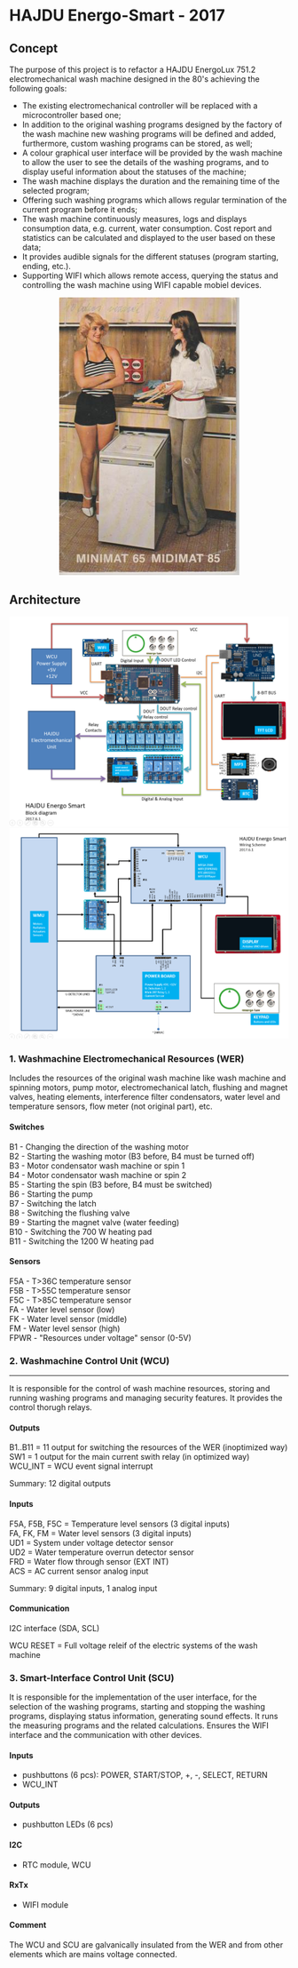 # HAJDU Energo-Smart - 2017

## Concept
The purpose of this project is to refactor a HAJDU EnergoLux 751.2 electromechanical wash machine designed in the 80's achieving the following goals:

- The existing electromechanical controller will be replaced with a microcontroller based one;
- In addition to the original washing programs designed by the factory of the wash machine new washing programs will be defined and added, furthermore, custom washing programs can be stored, as well;
- A colour graphical user interface will be provided by the wash machine to allow the user to see the details of the washing programs, and to display useful information about the statuses of the machine;
- The wash machine displays the duration and the remaining time of the selected program;
- Offering such washing programs which allows regular termination of the current program before it ends;
- The wash machine continuously measures, logs and displays consumption data, e.g. current, water consumption. Cost report and statistics can be calculated and displayed to the user based on these data;
- It provides audible signals for the different statuses (program starting, ending, etc.).
- Supporting WIFI which allows remote access, querying the status and controlling the wash machine using WIFI capable mobiel devices.

<div style="text-align:center;">

![image](./images/Hajdu_Minimat.jpg "Retro")

</div>

## Architecture

![image](./images/block1.PNG "Block diagram")
![image](./images/block2.PNG "Wiring scheme")


### 1. Washmachine Electromechanical Resources (WER)

Includes the resources of the original wash machine like wash machine and spinning motors, pump motor, electromechanical latch, flushing and magnet valves, heating elements, interference filter condensators, water level and temperature sensors, flow meter (not original part), etc.

#### Switches

B1  - Changing the direction of the washing motor<br />
B2  - Starting the washing motor (B3 before, B4 must be turned off)<br />
B3  - Motor condensator wash machine or spin 1<br />
B4  - Motor condensator wash machine or spin 2<br />
B5  - Starting the spin (B3 before, B4 must be switched)<br />
B6  - Starting the pump<br />
B7  - Switching the latch<br />
B8  - Switching the flushing valve<br />
B9  - Starting the magnet valve (water feeding)<br />
B10 - Switching the 700 W heating pad<br />
B11 - Switching the 1200 W heating pad

#### Sensors

F5A - T>36C temperature sensor<br />
F5B - T>55C temperature sensor<br />
F5C - T>85C temperature sensor<br />
FA  - Water level sensor (low)<br />
FK  - Water level sensor (middle)<br />
FM  - Water level sensor (high)<br />
FPWR - "Resources under voltage" sensor (0-5V)



### 2. Washmachine Control Unit (WCU)
---------------------------------
It is responsible for the control of wash machine resources, storing and running washing programs and managing security features. It provides the control thorugh relays.

#### Outputs

B1..B11 = 11 output for switching the resources of the WER (inoptimized way)<br />
SW1 = 1 output for the main current swith relay (in optimized way)<br />
WCU_INT = WCU event signal interrupt<br />

Summary: 12 digital outputs

#### Inputs

F5A, F5B, F5C = Temperature level sensors (3 digital inputs)<br />
FA, FK, FM = Water level sensors (3 digital inputs)<br />
UD1 = System under voltage detector sensor<br />
UD2 = Water temperature overrun detector sensor<br />
FRD = Water flow through sensor (EXT INT)<br />
ACS = AC current sensor analog input<br />

Summary: 9 digital inputs, 1 analog input

#### Communication

I2C interface (SDA, SCL)<br />

WCU RESET = Full voltage releif of the electric systems of the wash machine<br />



### 3. Smart-Interface Control Unit (SCU)

It is responsible for the implementation of the user interface, for the selection of the washing programs, starting and stopping the washing programs, displaying status information, generating sound effects. It runs the measuring programs and the related calculations. Ensures the WIFI interface and the communication with other devices.

#### Inputs
- pushbuttons (6 pcs): POWER, START/STOP, +, -, SELECT, RETURN
- WCU_INT

#### Outputs
- pushbutton LEDs (6 pcs)

#### I2C
- RTC module, WCU

#### RxTx
- WIFI module


#### Comment

The WCU and SCU are galvanically insulated from the WER and from other elements which are mains voltage connected.
